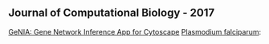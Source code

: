 ## Journal of Computational Biology  - 2017

[GeNIA: Gene Network Inference App for Cytoscape](https://github.com/ricardojacomini/ricardojacomini.github.io/jcb2017/genia-1.0.53.jar)
[Plasmodium falciparum](https://github.com/ricardojacomini/ricardojacomini.github.io/jcb2017/plasmodium.txt): 
